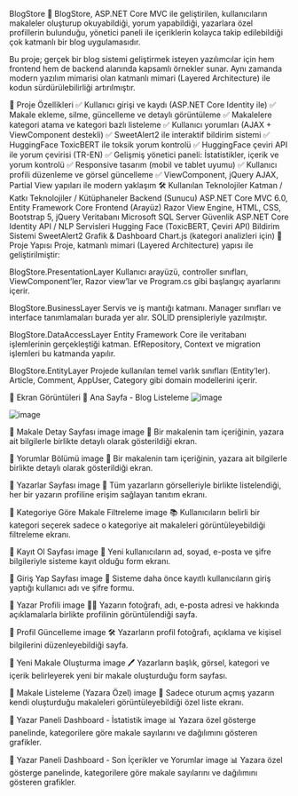BlogStore 📝
BlogStore, ASP.NET Core MVC ile geliştirilen, kullanıcıların makaleler oluşturup okuyabildiği, yorum yapabildiği, yazarlara özel profillerin bulunduğu, yönetici paneli ile içeriklerin kolayca takip edilebildiği çok katmanlı bir blog uygulamasıdır.

Bu proje; gerçek bir blog sistemi geliştirmek isteyen yazılımcılar için hem frontend hem de backend alanında kapsamlı örnekler sunar. Aynı zamanda modern yazılım mimarisi olan katmanlı mimari (Layered Architecture) ile kodun sürdürülebilirliği artırılmıştır.

🚀 Proje Özellikleri
✅ Kullanıcı girişi ve kaydı (ASP.NET Core Identity ile)
✅ Makale ekleme, silme, güncelleme ve detaylı görüntüleme
✅ Makalelere kategori atama ve kategori bazlı listeleme
✅ Kullanıcı yorumları (AJAX + ViewComponent destekli)
✅ SweetAlert2 ile interaktif bildirim sistemi
✅ HuggingFace ToxicBERT ile toksik yorum kontrolü
✅ HuggingFace çeviri API ile yorum çevirisi (TR-EN)
✅ Gelişmiş yönetici paneli: İstatistikler, içerik ve yorum kontrolü
✅ Responsive tasarım (mobil ve tablet uyumu)
✅ Kullanıcı profili düzenleme ve görsel güncelleme
✅ ViewComponent, jQuery AJAX, Partial View yapıları ile modern yaklaşım
🛠️ Kullanılan Teknolojiler
Katman / Katkı	Teknolojiler / Kütüphaneler
Backend (Sunucu)	ASP.NET Core MVC 6.0, Entity Framework Core
Frontend (Arayüz)	Razor View Engine, HTML, CSS, Bootstrap 5, jQuery
Veritabanı	Microsoft SQL Server
Güvenlik	ASP.NET Core Identity
API / NLP Servisleri	Hugging Face (ToxicBERT, Çeviri API)
Bildirim Sistemi	SweetAlert2
Grafik & Dashboard	Chart.js (kategori analizleri için)
📁 Proje Yapısı
Proje, katmanlı mimari (Layered Architecture) yapısı ile geliştirilmiştir:

BlogStore.PresentationLayer
Kullanıcı arayüzü, controller sınıfları, ViewComponent’ler, Razor view’lar ve Program.cs gibi başlangıç ayarlarını içerir.

BlogStore.BusinessLayer
Servis ve iş mantığı katmanı. Manager sınıfları ve interface tanımlamaları burada yer alır. SOLID prensipleriyle yazılmıştır.

BlogStore.DataAccessLayer
Entity Framework Core ile veritabanı işlemlerinin gerçekleştiği katman. EfRepository, Context ve migration işlemleri bu katmanda yapılır.

BlogStore.EntityLayer
Projede kullanılan temel varlık sınıfları (Entity’ler). Article, Comment, AppUser, Category gibi domain modellerini içerir.

📸 Ekran Görüntüleri
📌 Ana Sayfa - Blog Listeleme
![image](https://github.com/user-attachments/assets/708d58d5-e0be-4f9b-853d-f779dc822d28)

![image](https://github.com/user-attachments/assets/da757b9a-1dba-467c-b2e5-de9e0cf62250)



📌 Makale Detay Sayfası
image image 📝 Bir makalenin tam içeriğinin, yazara ait bilgilerle birlikte detaylı olarak gösterildiği ekran.

📌 Yorumlar Bölümü
image 📝 Bir makalenin tam içeriğinin, yazara ait bilgilerle birlikte detaylı olarak gösterildiği ekran.

📌 Yazarlar Sayfası
image 👤 Tüm yazarların görselleriyle birlikte listelendiği, her bir yazarın profiline erişim sağlayan tanıtım ekranı.

📌 Kategoriye Göre Makale Filtreleme
image 📚 Kullanıcıların belirli bir kategori seçerek sadece o kategoriye ait makaleleri görüntüleyebildiği filtreleme ekranı.

📌 Kayıt Ol Sayfası
image 🧾 Yeni kullanıcıların ad, soyad, e-posta ve şifre bilgileriyle sisteme kayıt olduğu form ekranı.

📌 Giriş Yap Sayfası
image 🔐 Sisteme daha önce kayıtlı kullanıcıların giriş yaptığı kullanıcı adı ve şifre formu.

📌 Yazar Profili
image 👨‍💼 Yazarın fotoğrafı, adı, e-posta adresi ve hakkında açıklamalarla birlikte profilinin görüntülendiği sayfa.

📌 Profil Güncelleme
image 🛠️ Yazarların profil fotoğrafı, açıklama ve kişisel bilgilerini düzenleyebildiği sayfa.

📌 Yeni Makale Oluşturma
image 🖊️ Yazarların başlık, görsel, kategori ve içerik belirleyerek yeni bir makale oluşturduğu form sayfası.

📌 Makale Listeleme (Yazara Özel)
image 📑 Sadece oturum açmış yazarın kendi oluşturduğu makaleleri görüntüleyebildiği özel liste ekranı.

📌 Yazar Paneli Dashboard - İstatistik
image 📊 Yazara özel gösterge panelinde, kategorilere göre makale sayılarını ve dağılımını gösteren grafikler.

📌 Yazar Paneli Dashboard - Son İçerikler ve Yorumlar
image 📊 Yazara özel gösterge panelinde, kategorilere göre makale sayılarını ve dağılımını gösteren grafikler.

